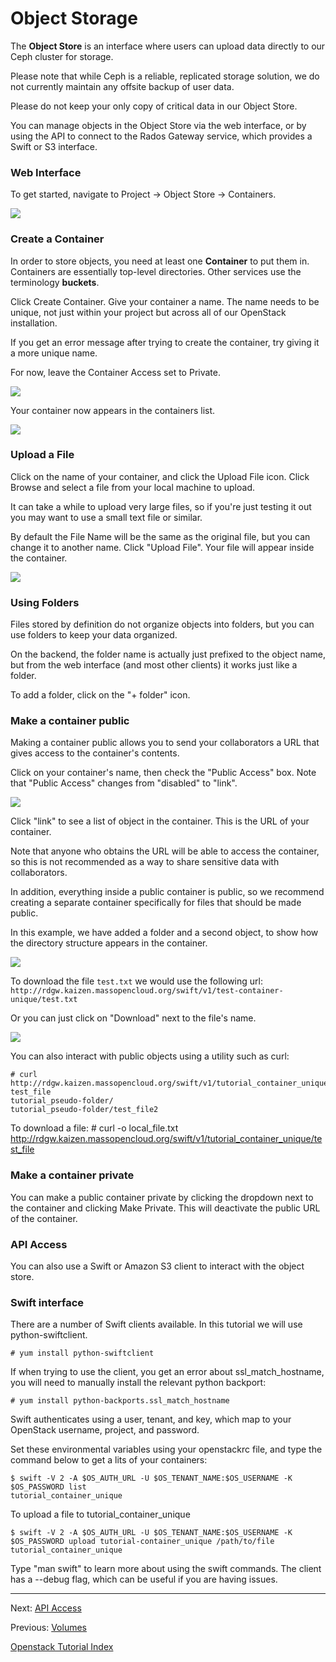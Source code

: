 # Object Storage 

The **Object Store** is an interface where users can upload data directly to our Ceph cluster for storage.

Please note that while Ceph is a reliable, replicated storage solution, we do not currently maintain any offsite backup of user data.

Please do not keep your only copy of critical data in our Object Store.

You can manage objects in the Object Store via the web interface, or by using the API to connect to the Rados Gateway service, which provides a Swift or S3 interface.

### Web Interface
To get started, navigate to Project -> Object Store -> Containers.

![](_static/object_store.png)

### Create a Container
In order to store objects, you need at least one **Container** to put them in.  Containers are essentially top-level directories.  Other services use the terminology **buckets**.  

Click Create Container.  Give your container a name.  The name needs to be unique, not just within your project but across all of our OpenStack installation.

If you get an error message after trying to create the container, try giving it a more unique name.  

For now, leave the Container Access set to Private.

![](_static/object_store_create_container.png)

Your container now appears in the containers list.

![](_static/object_store_container_list.png)

### Upload a File
Click on the name of your container, and click the Upload File icon.  Click Browse and select a file from your local machine to upload.

It can take a while to upload very large files, so if you're just testing it out you may want to use a small text file or similar.

By default the File Name will be the same as the original file, but you can change it to another name. Click "Upload File".  Your file will appear inside the container. 

![](_static/object_store_upload_file.png)

### Using Folders
Files stored by definition do not organize objects into folders, but you can use folders to keep your data organized.

On the backend, the folder name is actually just prefixed to the object name, but from the web interface (and most other clients) it works just like a folder.

To add a folder, click on the "+ folder" icon.

### Make a container public
Making a container public allows you to send your collaborators a URL that gives access to the container's contents.

Click on your container's name, then check the "Public Access" box. Note that "Public Access" changes from "disabled" to "link".

![](_static/object_store_make_public.png)

Click "link" to see a list of object in the container. This is the URL of your container.  

Note that anyone who obtains the URL will be able to access the container, so this is not recommended as a way to share sensitive data with collaborators.

In addition, everything inside a public container is public, so we recommend creating a separate container specifically for files that should be made public.

In this example, we have added a folder and a second object, to show how the directory structure appears in the container.

![](_static/object_store_public_url.png)

To download the file `test.txt` we would use the following url:
`http://rdgw.kaizen.massopencloud.org/swift/v1/test-container-unique/test.txt`

Or you can just click on "Download" next to the file's name. 

![](_static/object_store_download_file.png)

You can also interact with public objects using a utility such as curl:

    # curl http://rdgw.kaizen.massopencloud.org/swift/v1/tutorial_container_unique
    test_file
    tutorial_pseudo-folder/
    tutorial_pseudo-folder/test_file2

To download a file:
    # curl -o local_file.txt  http://rdgw.kaizen.massopencloud.org/swift/v1/tutorial_container_unique/test_file

### Make a container private
You can make a public container private by clicking the dropdown next to the container and clicking Make Private.  This will deactivate the public URL of the container.

### API Access

You can also use a Swift or Amazon S3 client to interact with the object store.

### Swift interface

There are a number of Swift clients available.  In this tutorial we will use python-swiftclient.

    # yum install python-swiftclient

If when trying to use the client, you get an error about ssl_match_hostname, you will need to manually install the relevant python backport:
 
    # yum install python-backports.ssl_match_hostname

Swift authenticates using a user, tenant, and key, which map to your OpenStack username, project, and password.

Set these environmental variables using your openstackrc file, and type the command below to get a lits of your containers:

    $ swift -V 2 -A $OS_AUTH_URL -U $OS_TENANT_NAME:$OS_USERNAME -K $OS_PASSWORD list
    tutorial_container_unique

To upload a file to tutorial_container_unique

    $ swift -V 2 -A $OS_AUTH_URL -U $OS_TENANT_NAME:$OS_USERNAME -K $OS_PASSWORD upload tutorial-container_unique /path/to/file
    tutorial_container_unique

Type "man swift" to learn more about using the swift commands.  The client has a --debug flag, which can be useful if you are having issues.

******

Next: [API Access](API-Access.html)

Previous:  [Volumes](Volumes.html)   

[Openstack Tutorial Index](OpenStack-Tutorial-Index.html)

